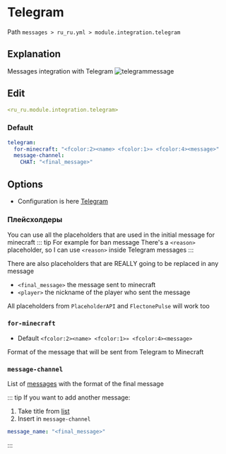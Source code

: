# Telegram
Path `messages > ru_ru.yml > module.integration.telegram`

## Explanation
Messages integration with Telegram
![telegrammessage](/telegrammessage1.png)

## Edit
```yaml
<ru_ru.module.integration.telegram>
```

### Default
```yaml
telegram:
  for-minecraft: "<fcolor:2><name> <fcolor:1>» <fcolor:4><message>"
  message-channel:
    CHAT: "<final_message>"
```

## Options

- Configuration is here [Telegram](/en/config/module/integration/telegram/)

### Плейсхолдеры

You can use all the placeholders that are used in the initial message for minecraft
::: tip For example for ban message
There's a `<reason>` placeholder, so I can use `<reason>` inside Telegram messages
:::

There are also placeholders that are REALLY going to be replaced in any message
- `<final_message>` the message sent to minecraft
- `<player>` the nickname of the player who sent the message

All placeholders from `PlaceholderAPI` and `FlectonePulse` will work too

### `for-minecraft`
- Default `<fcolor:2><name> <fcolor:1>» <fcolor:4><message>`

Format of the message that will be sent from Telegram to Minecraft

### `message-channel`

List of [messages](#message-types) with the format of the final message

::: tip If you want to add another message:
1. Take title from [list](#message-types)
2. Insert in `message-channel`
```yaml
message_name: "<final_message>"
```
:::

<!--@include: @/en/parts/messagetag.md-->
